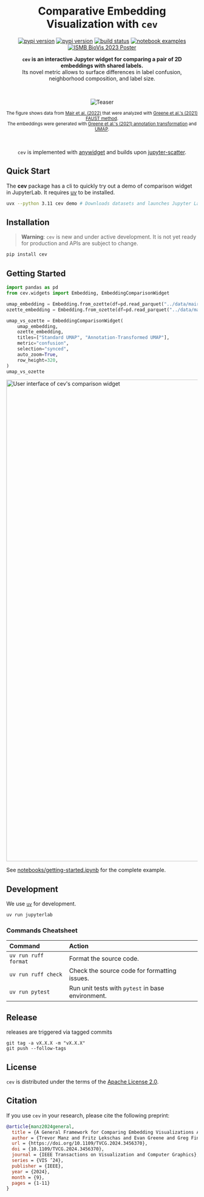 <h1 align="center">
  Comparative Embedding Visualization with <code>cev</code>
</h1>


<div align="center">
  
  [![pypi version](https://img.shields.io/badge/ozette-technologies-ozette.svg?color=0072E1&labelColor=0B1117&style=flat-square)](https://ozette.com/)
  [![pypi version](https://img.shields.io/pypi/v/cev.svg?color=0072E1&labelColor=0B1117&style=flat-square)](https://pypi.org/project/cev/)
  [![build status](https://img.shields.io/github/actions/workflow/status/OzetteTech/comparative-embedding-visualization/ci.yml?branch=main&color=0072E1&labelColor=0B1117&style=flat-square)](https://github.com/OzetteTech/comparative-embedding-visualization/actions?query=workflow%3ARelease)
  [![notebook examples](https://img.shields.io/badge/notebook-examples-0072E1.svg?labelColor=0B1117&style=flat-square)](notebooks)
  [![ISMB BioVis 2023 Poster](https://img.shields.io/badge/ISMB_BioVis_'23-poster-0072E1.svg?labelColor=0B1117&style=flat-square)](ismb-biovis-2023-poster.jpg)
  
</div>

<div align="center">
  
  <strong><code>cev</code> is an interactive Jupyter widget for comparing a pair of 2D embeddings with shared labels.</strong><br />Its novel metric allows to surface differences in label confusion, neighborhood composition, and label size.
  
</div>

<br/>

<div align="center">
  
  ![Teaser](https://github.com/OzetteTech/comparative-embedding-visualization/assets/84813279/297cbdb9-b6a2-4102-bde9-b14f0ca24a09)
  
  <sub>The figure shows data from [Mair et al. (2022)](https://doi.org/10.1038/s41586-022-04718-w) that were analyzed with [Greene et al.'s (2021) FAUST method](https://doi.org/10.1016/j.patter.2021.100372).<br />The embeddings were generated with [Greene et al.'s (2021) annotation transformation](https://github.com/flekschas-ozette/ismb-biovis-2022) and [UMAP](https://github.com/lmcinnes/umap).</sub>
  
  <br/>
  
  `cev` is implemented with [anywidget](https://anywidget.dev) and builds upon [jupyter-scatter](https://github.com/flekschas/jupyter-scatter/).
  
</div>

## Quick Start

The **cev** package has a cli to quickly try out a demo of comparison widget in JupyterLab. It requires [uv](https://astral.sh/uv) to be installed.

```sh
uvx --python 3.11 cev demo # Downloads datasets and launches Jupyter Lab
```

## Installation

> **Warning**: `cev` is new and under active development. It is not yet ready for production and APIs are subject to change.

```sh
pip install cev
```

## Getting Started

```py
import pandas as pd
from cev.widgets import Embedding, EmbeddingComparisonWidget

umap_embedding = Embedding.from_ozette(df=pd.read_parquet("../data/mair-2022-tissue-138-umap.pq"))
ozette_embedding = Embedding.from_ozette(df=pd.read_parquet("../data/mair-2022-tissue-138-ozette.pq"))

umap_vs_ozette = EmbeddingComparisonWidget(
    umap_embedding,
    ozette_embedding,
    titles=["Standard UMAP", "Annotation-Transformed UMAP"],
    metric="confusion",
    selection="synced",
    auto_zoom=True,
    row_height=320,
)
umap_vs_ozette
```

<img width="1269" alt="User interface of cev's comparison widget" src="https://github.com/OzetteTech/comparative-embedding-visualization/assets/84813279/db28944b-fa36-475c-b3b9-efd07272e1b9">


See [notebooks/getting-started.ipynb](notebooks/getting-started.ipynb) for the complete example.

## Development

We use [`uv`](https://astral.sh/uv) for development.

```sh
uv run jupyterlab
```

### Commands Cheatsheet

| Command                | Action                                                              |
| :--------------------- | :------------------------------------------------------------------ |
| `uv run ruff format`   | Format the source code.                                             |
| `uv run ruff check`    | Check the source code for formatting issues.                        |
| `uv run pytest`        | Run unit tests with `pytest` in base environment.                   |


## Release

releases are triggered via tagged commits

```
git tag -a vX.X.X -m "vX.X.X"
git push --follow-tags
```

## License

`cev` is distributed under the terms of the [Apache License 2.0](LICENSE).

## Citation

If you use `cev` in your research, please cite the following preprint:

```bibtex
@article{manz2024general,
  title = {A General Framework for Comparing Embedding Visualizations Across Class-Label Hierarchies},
  author = {Trevor Manz and Fritz Lekschas and Evan Greene and Greg Finak and Nils Gehlenborg},
  url = {https://doi.org/10.1109/TVCG.2024.3456370},
  doi = {10.1109/TVCG.2024.3456370},
  journal = {IEEE Transactions on Visualization and Computer Graphics},
  series = {VIS ’24},
  publisher = {IEEE},
  year = {2024},
  month = {9},
  pages = {1-11}
}
```
